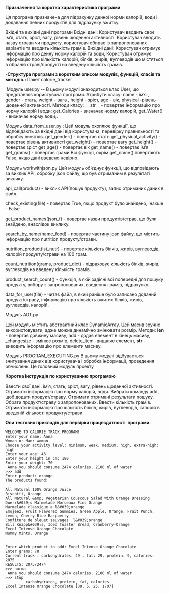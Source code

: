 **Призначення та коротка характеристика програми** 

Ця програма призначена для підрахунку денної норми калорій, води і додавання певних продуктів для підрахунку вжитку.

Вхідні та вихідні дані програми 
Вхідні дані: 
Користувач вводить своє ім’я, стать, зріст, вагу, рівень щоденної активності. Користувач вводить назву страви чи продукту, користувач обирає із запропонованих варіантів та вводить кількість грамів.
Вихідні дані:
Користувач отримує інформацію про денну норму калорій та води,
Користувач отримує інформацію про кількість калорій, білків, жирів, вуглеводів що містяться в обраній страві/продукті на введену кількість грамів. 

**-Структура програми з коротким описом модулів, функцій,  класів та методів.:** 
Пакет calorie_tracker

 Модуль user.py -- В цьому модулі знаходиться клас User, що представляє користувача програми.
Атрибути класу:  name - ім’я , gender - стать, weight - вага  , height - зріст,  age - вік, physical -рівень щоденної активності.
Методи класу: __ str__ -  повертає інформацію про норму калорій і води; get_Calories - визначає норму калорій, get_Water() - визначає норму води;.

Модуль data_from_user.py :
Цей модуль охоплює функції, що відповідають за вхідні дані від користувача, перевірку правильності та обробку винятків.
get_gender() - повертає стать
get_physical_activity() - повертає рівень активності
get_weight() - повертає вагу
get_height() - повертає зріст
get_age() - повертає вік
get_name() - повертає ім’я
get_grams() - повертає грами
Всі функції, окрім get_name() повертають False, якщо дані введено невірно. 

Модуль workwithjson.py
Цей модуль об’єднує функції, що відповідають за виклик API, обробку json файлу, що був отриманим в результаті виклику.

api_call(product) - виклик API(пошук продукту), запис отриманих даних в файл.

check_existing(file) - повертає True, якщо продукт було знайдено, інакше - False

get_product_names(json_f) - повертає назви продуктів/страв, що були знайдено, внаслідок виклику.

search_by_name(name_food) - повертає частину josn файлу, що містить інформацію про nutrition продукту/страви.

nutrition_product(lst_nutr) - повертає кількість білків, жирів, вуглеводів, калорій продукту/страви на 100 грам.

count_nutrition(grams, product_dict) - підраховує кількість білків, жирів, вуглеводів на введену кількість грамів.

product_search_count() - функція, в якій задіяні всі попередні для пошуку продукту, вибору з запропонованих, введення грамів, підрахунку.

data_for_user(file) - читає файл, в який раніше було записано доданий продукт/страву, інформацію про кількість вжитих білків, жирів, вуглеводів, калорій.


Модуль ADT.py

Цей модуль містить абстрактний клас DynamicArray.
Цей масив зручно використовувати, адже можна динамічно змінювати розмір. Методи: __len__ - повертає довжину масиву, add - додає елемент в кінець масиву, _сhangesize - змінює розмір, delete_item -видаляє елемент, __str__ - виводить інформацію про елементи масиву.

Модуль PROGRAM_EXECUTING.py
В цьому модулі відбувається зчитування даних від користувача і обробка інформації, проведення обчислень. Це головний модуль проекту

**Коротка інструкція по користуванню програмою** 

Ввести свої дані: ім’я,  стать, зріст, вагу, рівень щоденної активності.
Отримати інформацію про норму калорій, води.
Вибрати команду add, щоб додати продукт/страву. Отримати отримані результати пошуку. Обрати продукт/страву з запропонованих. Ввести кількість грамів. Отримати інформацію про кількість білків, жирів, вуглеводів, калорій в введеній кількості продукту/страви.

**Опи тестових прикладів для первірки працездатності  програми.** 
````
WELCOME TO CALORIE TRACK PROGRAM!
Enter your name: Anna
Woman or Man: woman
Choose your activity level: minimum, weak, medium, high, extra-high: high
Enter your age: 46
Enter your height in cm: 180
Enter your weight: 70
 Anna you should consume 2474 calories, 2100 ml of water
>>> add
Enter product: orange
The products found: 

All Natural 100% Orange Juice
Biscotti, Orange
All Natural &amp; Vegetarian Couscous Salad With Orange Dressing
Duerr&#039;s Marmelade Morceaux Fins Orange
Marmelade classique a l&#039;orange
Emojeez, Fruit Flavored Gummies, Green Apple, Orange, Fruit Punch, Lemon, Cherry Blue Raspberry
Confiture de bleuet sauvages  l&#039;orange
Bill Knapp&#039;s, Iced Toaster Bread, Cranberry-Orange
Excel Intense Orange Chocolate
Mummy Mints, Orange


Enter which product to add: Excel Intense Orange Chocolate
Enter grams: 78
Current track : carbohydrates: 49 , fat: 29, protein: 9, calories: 2075
RESULTS: 2075/2474
>>> norma
 Anna you should consume 2474 calories, 2100 ml of water
>>> stop
		 carbohydrates, protein, fat, calories
Excel Intense Orange Chocolate [39, 5, 25, 1707]